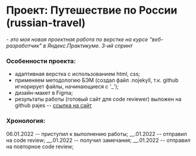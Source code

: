 # Проект: Путешествие по России (russian-travel)
*- это моя новая проектная работа по верстке на курсе "веб-разработчик" в Яндекс.Практикуме.*
*3-ий спринт*

### Особенности проекта:
* адаптивная верстка с использованием html, css;
* применяем методологию БЭМ (создал файл .nojekyll, т.к. github игнорирует файлы, начинающиеся с '_');
* дизайн-макет в Figma;
* результаты работы (готовый сайт для code reviewer) выложен на github pajes -- [ссылка на сайт](https://#)

### Хронология:
06.01.2022 -- приступил к выполнению работы;
__.01.2022 -- отправил на code review;
__.01.2022 -- получил замечания;
__.01.2022 -- отправил на повторное code review;
